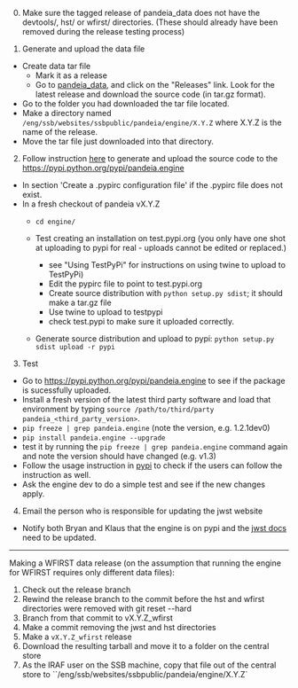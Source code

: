 0. Make sure the tagged release of pandeia_data does not have the devtools/, hst/ or wfirst/ directories. (These should already have been removed during the release testing process)

1. Generate and upload the data file
  - Create data tar file
      - Mark it as a release
      - Go to [pandeia_data](https://github.com/spacetelescope/pandeia_data), and click on the "Releases" link. Look for the latest release and download the source code (in tar.gz format).
  - Go to the folder you had downloaded the tar file located.
  - Make a directory named `/eng/ssb/websites/ssbpublic/pandeia/engine/X.Y.Z` where X.Y.Z is the name of the release.
  - Move the tar file just downloaded into that directory.


2. Follow instruction [here](http://peterdowns.com/posts/first-time-with-pypi.html) to generate and upload the source code to the https://pypi.python.org/pypi/pandeia.engine
  - In section 'Create a .pypirc configuration file' if the .pypirc file does not exist.
  - In a fresh checkout of pandeia vX.Y.Z
    - `cd engine/`
    - Test creating an installation on test.pypi.org (you only have one shot at uploading to pypi for real - uploads cannot be edited or replaced.)
       - see "Using TestPyPi" for instructions on using twine to upload to TestPyPi)
       - Edit the pypirc file to point to test.pypi.org
       - Create source distribution with `python setup.py sdist`; it should make a tar.gz file
       - Use twine to upload to testpypi
       - check test.pypi to make sure it uploaded correctly.

    - Generate source distribution and upload to pypi: `python setup.py sdist upload -r pypi`

3. Test
 - Go to https://pypi.python.org/pypi/pandeia.engine to see if the package is sucessfully uploaded.
 - Install a fresh version of the latest third party software and load that environment by typing `source /path/to/third/party pandeia_<third_party_version>`.
 - `pip freeze | grep pandeia.engine` (note the version, e.g. 1.2.1dev0)
 - `pip install pandeia.engine --upgrade`
 - test it by running the `pip freeze | grep pandeia.engine` command again and note the version should have changed (e.g. v1.3)
 - Follow the usage instruction in [pypi](https://pypi.python.org/pypi/pandeia.engine) to check if the users can follow the instruction as well.
 - Ask the engine dev to do a simple test and see if the new changes apply.

4. Email the person who is responsible for updating the jwst website
 - Notify both Bryan and Klaus that the engine is on pypi and the [jwst docs](https://jwst.stsci.edu/science-planning/proposal-planning-toolbox/exposure-time-calculator-etc) need to be updated.

--------------------

Making a WFIRST data release (on the assumption that running the engine for WFIRST requires only different data files):

1. Check out the release branch
2. Rewind the release branch to the commit before the hst and wfirst directories were removed with git reset --hard <commit>
3. Branch from that commit to vX.Y.Z_wfirst
4. Make a commit removing the jwst and hst directories
5. Make a `vX.Y.Z_wfirst` release
6. Download the resulting tarball and move it to a folder on the central store
7. As the IRAF user on the SSB machine, copy that file out of the central store to ``/eng/ssb/websites/ssbpublic/pandeia/engine/X.Y.Z`

